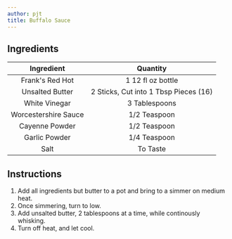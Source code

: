 ```yaml
---
author: pjt
title: Buffalo Sauce
---
```


## Ingredients

| Ingredient | Quantity |
|:-:|:-:|
| Frank's Red Hot | 1 12 fl oz bottle |
| Unsalted Butter | 2 Sticks, Cut into 1 Tbsp Pieces (16) |
| White Vinegar | 3 Tablespoons |
| Worcestershire Sauce | 1/2 Teaspoon |
| Cayenne Powder | 1/2 Teaspoon |
| Garlic Powder | 1/4 Teaspoon |
| Salt | To Taste |

## Instructions

1. Add all ingredients but butter to a pot and bring to a simmer on medium heat.
2. Once simmering, turn to low.
3. Add unsalted butter, 2 tablespoons at a time, while continously whisking.
4. Turn off heat, and let cool.
